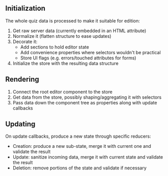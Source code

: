 Initialization
--------------

The whole quiz data is processed to make it suitable for edition:

1. Get raw server data (currently embedded in an HTML attribute)
2. Normalize it (flatten structure to ease updates)
3. Decorate it:
   - Add sections to hold editor state
   - Add convenience properties where selectors wouldn't be practical
   - Store UI flags (e.g. errors/touched attributes for forms)
4. Initialize the store with the resulting data structure

Rendering
---------

1. Connect the root editor component to the store
2. Get data from the store, possibly shaping/aggregating it with selectors
3. Pass data down the component tree as properties along with update callbacks

Updating
--------

On update callbacks, produce a new state through specific reducers:

- Creation: produce a new sub-state, merge it with current one and validate the result
- Update: sanitize incoming data, merge it with current state and validate the result
- Deletion: remove portions of the state and validate if necessary
